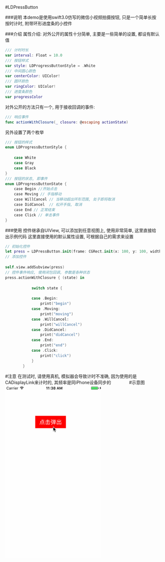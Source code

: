 
#LDPressButton

###说明
本demo是使用swift3.0仿写的微信小视频拍摄按钮, 只是一个简单长按按时计时, 附带环形进度条的小控件

###介绍
属性介绍: 对外公开的属性十分简单, 主要是一些简单的设置, 都设有默认值

```Swift
/// 计时时长
var interval: Float = 10.0
/// 按钮样式
var style: LDProgressButtonStyle = .White
/// 中间圆心颜色
var centerColor: UIColor!
/// 圆环颜色
var ringColor: UIColor!
/// 进度条颜色
var progressColor
```

对外公开的方法只有一个, 用于接收回调的事件:
```Swift
/// 响应事件
func actionWithClosure(_ closure: @escaping actionState) 
```
另外设置了两个枚举
```Swift
/// 按钮的样式
enum LDProgressButtonStyle {
    
    case White
    case Gray
    case Black
}
/// 按钮的状态, 即事件
enum LDProgressButtonState {
    case Begin //开始点击
    case Moving // 手指移动
    case WillCancel // 当移动超出环形范围, 处于即将取消
    case DidCancel  // 松开手指, 取消
    case End // 正常结束
    case Click // 单击事件
}
```

###使用
控件继承自UIView, 可以添加到任意视图上, 使用非常简单, 这里直接给出示例代码
这里直接使用的默认属性设置, 可根据自己的需求来设置
```Swift
// 初始化控件
let press = LDPressButton.init(frame: CGRect.init(x: 100, y: 100, width: 100, height: 100))
// 添加控件
        
self.view.addSubview(press)
// 控件事件响应, 使用闭包回调, 参数是各种状态
press.actionWithClosure { (state) in
            
            switch state {
                
            case .Begin:
                print("begin")
            case .Moving:
                print("moving")
            case .WillCancel:
                print("willCancel")
            case .DidCancel:
                print("didCancel")
            case .End:
                print("end")
            case .Click:
                print("click")
            }
        }
```

#注意
在测试时, 请使用真机, 模拟器会导致计时不准确, 因为使用的是CADisplayLink来计时的, 其频率是同iPhone设备同步的
               
#示意图
![](https://github.com/LQQZYY/LDPressButton/blob/master/pic1.gif)
